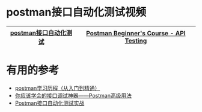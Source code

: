 



# postman接口自动化测试视频

 [postman接口自动化测试](https://www.bilibili.com/video/av50904292/?spm_id_from=333.788.videocard.8)|[Postman Beginner's Course - API Testing](https://www.youtube.com/watch?v=VywxIQ2ZXw4)|
 ---|---|



# 有用的参考

* [postman学习历程（从入门到精通）](https://www.jianshu.com/p/c52f7578c95a)
* [你应该学会的接口调试神器——Postman高级用法](https://www.jianshu.com/p/c0c4d72f841a)
* [Postman接口自动化测试实战](https://blog.csdn.net/qq_39680564/article/details/108116659#comments_14198750)
